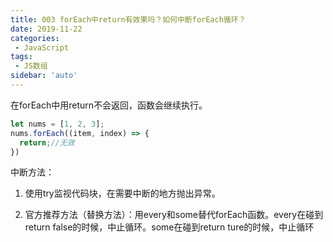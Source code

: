 ```yaml
---
title: 003 forEach中return有效果吗？如何中断forEach循环？
date: 2019-11-22
categories: 
 - JavaScript
tags:
 - JS数组
sidebar: 'auto'
---
```

在forEach中用return不会返回，函数会继续执行。 
```js
let nums = [1, 2, 3];
nums.forEach((item, index) => {
  return;//无效
})
``` 

中断方法：

1.	使用try监视代码块，在需要中断的地方抛出异常。

2.	官方推荐方法（替换方法）：用every和some替代forEach函数。every在碰到return false的时候，中止循环。some在碰到return ture的时候，中止循环
